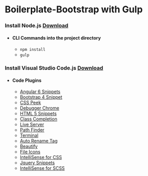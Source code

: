 # Boilerplate-Bootstrap with Gulp

### Install Node.js <a href="https://nodejs.org/en/download/">Download</a>
-   #### CLI Commands into the project directory
    - <code>npm install</code>
    - <code>gulp</code>
  
### Install Visual Studio Code.js <a href="https://code.visualstudio.com/download">Download</a>
-   #### Code Plugins
    - <a href="https://marketplace.visualstudio.com/items?itemName=Mikael.Angular-BeastCode">Angular 6 Snippets</a><br /> 
    - <a href="https://marketplace.visualstudio.com/items?itemName=thekalinga.bootstrap4-vscode">Bootstrap 4 Snippet</a><br /> 
    - <a href="https://marketplace.visualstudio.com/items?itemName=pranaygp.vscode-css-peek">CSS Peek</a><br /> 
    - <a href="https://marketplace.visualstudio.com/items?itemName=msjsdiag.debugger-for-chrome"> Debugger Chrome</a><br /> 
    - <a href="https://marketplace.visualstudio.com/items?itemName=abusaidm.html-snippets">HTML 5 Snippets</a><br /> 
    - <a href="https://marketplace.visualstudio.com/items?itemName=Zignd.html-css-class-completion">Class Completion</a><br /> 
    - <a href="https://marketplace.visualstudio.com/items?itemName=ritwickdey.LiveServer">Live Server</a><br /> 
    - <a href="https://marketplace.visualstudio.com/items?itemName=christian-kohler.path-intellisense">Path Finder</a><br /> 
    - <a href="https://marketplace.visualstudio.com/items?itemName=formulahendry.terminal">Terminal</a><br />
    - <a href="https://marketplace.visualstudio.com/items?itemName=formulahendry.auto-rename-tag">Auto Rename Tag</a><br />
    - <a href="https://marketplace.visualstudio.com/items?itemName=HookyQR.beautify">Beautify</a><br />
    - <a href="https://marketplace.visualstudio.com/items?itemName=file-icons.file-icons">File Icons</a><br />
    - <a href="https://marketplace.visualstudio.com/items?itemName=Zignd.html-css-class-completion">IntelliSense for CSS</a><br />
    - <a href="https://marketplace.visualstudio.com/items?itemName=donjayamanne.jquerysnippets">Jquery Snippets</a><br />
    - <a href="https://marketplace.visualstudio.com/items?itemName=mrmlnc.vscode-scss">IntelliSense for SCSS</a><br />
    
